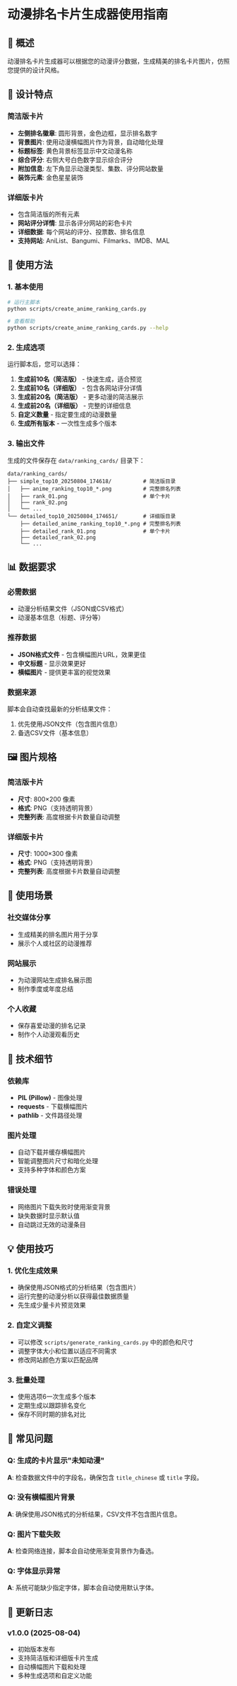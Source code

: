 # 动漫排名卡片生成器使用指南

## 📖 概述

动漫排名卡片生成器可以根据您的动漫评分数据，生成精美的排名卡片图片，仿照您提供的设计风格。

## 🎨 设计特点

### 简洁版卡片
- **左侧排名徽章**: 圆形背景，金色边框，显示排名数字
- **背景图片**: 使用动漫横幅图片作为背景，自动暗化处理
- **标题标签**: 黄色背景标签显示中文动漫名称
- **综合评分**: 右侧大号白色数字显示综合评分
- **附加信息**: 左下角显示动漫类型、集数、评分网站数量
- **装饰元素**: 金色星星装饰

### 详细版卡片
- 包含简洁版的所有元素
- **网站评分详情**: 显示各评分网站的彩色卡片
- **详细数据**: 每个网站的评分、投票数、排名信息
- **支持网站**: AniList、Bangumi、Filmarks、IMDB、MAL

## 🚀 使用方法

### 1. 基本使用

```bash
# 运行主脚本
python scripts/create_anime_ranking_cards.py

# 查看帮助
python scripts/create_anime_ranking_cards.py --help
```

### 2. 生成选项

运行脚本后，您可以选择：

1. **生成前10名（简洁版）** - 快速生成，适合预览
2. **生成前10名（详细版）** - 包含各网站评分详情
3. **生成前20名（简洁版）** - 更多动漫的简洁展示
4. **生成前20名（详细版）** - 完整的详细信息
5. **自定义数量** - 指定要生成的动漫数量
6. **生成所有版本** - 一次性生成多个版本

### 3. 输出文件

生成的文件保存在 `data/ranking_cards/` 目录下：

```
data/ranking_cards/
├── simple_top10_20250804_174618/          # 简洁版目录
│   ├── anime_ranking_top10_*.png          # 完整排名列表
│   ├── rank_01.png                        # 单个卡片
│   ├── rank_02.png
│   └── ...
└── detailed_top10_20250804_174651/        # 详细版目录
    ├── detailed_anime_ranking_top10_*.png # 完整排名列表
    ├── detailed_rank_01.png               # 单个卡片
    ├── detailed_rank_02.png
    └── ...
```

## 📊 数据要求

### 必需数据
- 动漫分析结果文件（JSON或CSV格式）
- 动漫基本信息（标题、评分等）

### 推荐数据
- **JSON格式文件** - 包含横幅图片URL，效果更佳
- **中文标题** - 显示效果更好
- **横幅图片** - 提供更丰富的视觉效果

### 数据来源
脚本会自动查找最新的分析结果文件：
1. 优先使用JSON文件（包含图片信息）
2. 备选CSV文件（基本信息）

## 🖼️ 图片规格

### 简洁版卡片
- **尺寸**: 800×200 像素
- **格式**: PNG（支持透明背景）
- **完整列表**: 高度根据卡片数量自动调整

### 详细版卡片
- **尺寸**: 1000×300 像素
- **格式**: PNG（支持透明背景）
- **完整列表**: 高度根据卡片数量自动调整

## 🎯 使用场景

### 社交媒体分享
- 生成精美的排名图片用于分享
- 展示个人或社区的动漫推荐

### 网站展示
- 为动漫网站生成排名展示图
- 制作季度或年度总结

### 个人收藏
- 保存喜爱动漫的排名记录
- 制作个人动漫观看历史

## 🔧 技术细节

### 依赖库
- **PIL (Pillow)** - 图像处理
- **requests** - 下载横幅图片
- **pathlib** - 文件路径处理

### 图片处理
- 自动下载并缓存横幅图片
- 智能调整图片尺寸和暗化处理
- 支持多种字体和颜色方案

### 错误处理
- 网络图片下载失败时使用渐变背景
- 缺失数据时显示默认值
- 自动跳过无效的动漫条目

## 💡 使用技巧

### 1. 优化生成效果
- 确保使用JSON格式的分析结果（包含图片）
- 运行完整的动漫分析以获得最佳数据质量
- 先生成少量卡片预览效果

### 2. 自定义调整
- 可以修改 `scripts/generate_ranking_cards.py` 中的颜色和尺寸
- 调整字体大小和位置以适应不同需求
- 修改网站颜色方案以匹配品牌

### 3. 批量处理
- 使用选项6一次生成多个版本
- 定期生成以跟踪排名变化
- 保存不同时期的排名对比

## 🐛 常见问题

### Q: 生成的卡片显示"未知动漫"
**A**: 检查数据文件中的字段名，确保包含 `title_chinese` 或 `title` 字段。

### Q: 没有横幅图片背景
**A**: 确保使用JSON格式的分析结果，CSV文件不包含图片信息。

### Q: 图片下载失败
**A**: 检查网络连接，脚本会自动使用渐变背景作为备选。

### Q: 字体显示异常
**A**: 系统可能缺少指定字体，脚本会自动使用默认字体。

## 📝 更新日志

### v1.0.0 (2025-08-04)
- 初始版本发布
- 支持简洁版和详细版卡片生成
- 自动横幅图片下载和处理
- 多种生成选项和自定义功能
